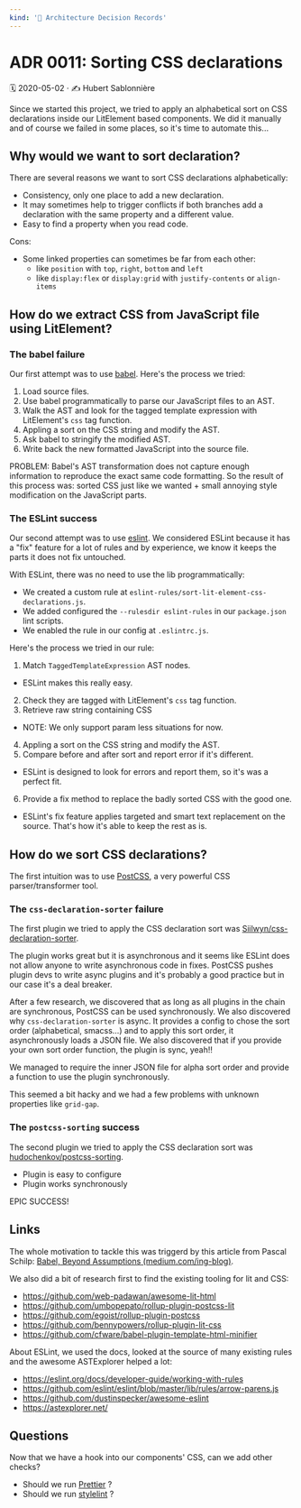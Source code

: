```yaml
---
kind: '📌 Architecture Decision Records'
---
```


# ADR 0011: Sorting CSS declarations

🗓️ 2020-05-02 · ✍️ Hubert Sablonnière

Since we started this project, we tried to apply an alphabetical sort on CSS declarations inside our LitElement based components.
We did it manually and of course we failed in some places, so it's time to automate this...

## Why would we want to sort declaration?

There are several reasons we want to sort CSS declarations alphabetically:

* Consistency, only one place to add a new declaration.
* It may sometimes help to trigger conflicts if both branches add a declaration with the same property and a different value.
* Easy to find a property when you read code.

Cons:

* Some linked properties can sometimes be far from each other:
  * like `position` with `top`, `right`, `bottom` and `left`
  * like `display:flex` or `display:grid` with `justify-contents` or `align-items`

## How do we extract CSS from JavaScript file using LitElement?

### The babel failure

Our first attempt was to use [babel](https://babeljs.io/).
Here's the process we tried:

1. Load source files.
2. Use babel programmatically to parse our JavaScript files to an AST.
3. Walk the AST and look for the tagged template expression with LitElement's `css` tag function.
4. Appling a sort on the CSS string and modify the AST.
5. Ask babel to stringify the modified AST.
6. Write back the new formatted JavaScript into the source file.

PROBLEM: Babel's AST transformation does not capture enough information to reproduce the exact same code formatting.
So the result of this process was: sorted CSS just like we wanted + small annoying style modification on the JavaScript parts.

### The ESLint success

Our second attempt was to use [eslint](https://eslint.org/).
We considered ESLint because it has a "fix" feature for a lot of rules and by experience, we know it keeps the parts it does not fix untouched.

With ESLint, there was no need to use the lib programmatically:

* We created a custom rule at `eslint-rules/sort-lit-element-css-declarations.js`.
* We added configured the `--rulesdir eslint-rules` in our `package.json` lint scripts.
* We enabled the rule in our config at `.eslintrc.js`.

Here's the process we tried in our rule:

1. Match `TaggedTemplateExpression` AST nodes.
  * ESLint makes this really easy.
2. Check they are tagged with LitElement's `css` tag function.
3. Retrieve raw string containing CSS
  * NOTE: We only support param less situations for now.
4. Appling a sort on the CSS string and modify the AST.
5. Compare before and after sort and report error if it's different.
  * ESLint is designed to look for errors and report them, so it's was a perfect fit.
6. Provide a fix method to replace the badly sorted CSS with the good one.
  * ESLint's fix feature applies targeted and smart text replacement on the source. That's how it's able to keep the rest as is.

## How do we sort CSS declarations?

The first intuition was to use [PostCSS](https://postcss.org/), a very powerful CSS parser/transformer tool.

### The `css-declaration-sorter` failure

The first plugin we tried to apply the CSS declaration sort was [Siilwyn/css-declaration-sorter](https://github.com/Siilwyn/css-declaration-sorter).

The plugin works great but it is asynchronous and it seems like ESLint does not allow anyone to write asynchronous code in fixes.
PostCSS pushes plugin devs to write async plugins and it's probably a good practice but in our case it's a deal breaker.

After a few research, we discovered that as long as all plugins in the chain are synchronous, PostCSS can be used synchronously. 
We also discovered why `css-declaration-sorter` is async.
It provides a config to chose the sort order (alphabetical, smacss...) and to apply this sort order, it asynchronously loads a JSON file.
We also discovered that if you provide your own sort order function, the plugin is sync, yeah!!

We managed to require the inner JSON file for alpha sort order and provide a function to use the plugin synchronously.

This seemed a bit hacky and we had a few problems with unknown properties like `grid-gap`.

### The `postcss-sorting` success

The second plugin we tried to apply the CSS declaration sort was [hudochenkov/postcss-sorting](https://github.com/hudochenkov/postcss-sorting).

* Plugin is easy to configure
* Plugin works synchronously

EPIC SUCCESS!

## Links

The whole motivation to tackle this was triggerd by this article from Pascal Schilp: [Babel, Beyond Assumptions (medium.com/ing-blog)](https://medium.com/ing-blog/babel-beyond-assumptions-cf04b2dc1006).

We also did a bit of research first to find the existing tooling for lit and CSS:

* https://github.com/web-padawan/awesome-lit-html
* https://github.com/umbopepato/rollup-plugin-postcss-lit
* https://github.com/egoist/rollup-plugin-postcss
* https://github.com/bennypowers/rollup-plugin-lit-css
* https://github.com/cfware/babel-plugin-template-html-minifier

About ESLint, we used the docs, looked at the source of many existing rules and the awesome ASTExplorer helped a lot:

* https://eslint.org/docs/developer-guide/working-with-rules
* https://github.com/eslint/eslint/blob/master/lib/rules/arrow-parens.js
* https://github.com/dustinspecker/awesome-eslint
* https://astexplorer.net/

## Questions

Now that we have a hook into our components' CSS, can we add other checks?

* Should we run [Prettier](https://prettier.io/) ?
* Should we run [stylelint](https://stylelint.io/) ?
